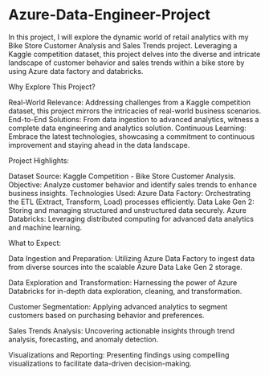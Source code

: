 # Azure-Data-Engineer-Project

In this project, I will explore the dynamic world of retail analytics with my Bike Store Customer Analysis and Sales Trends project. Leveraging a Kaggle competition dataset, this project delves into the diverse and intricate landscape of customer behavior and sales trends within a bike store by using Azure data factory and databricks.

Why Explore This Project?

Real-World Relevance: Addressing challenges from a Kaggle competition dataset, this project mirrors the intricacies of real-world business scenarios. End-to-End Solutions: From data ingestion to advanced analytics, witness a complete data engineering and analytics solution. Continuous Learning: Embrace the latest technologies, showcasing a commitment to continuous improvement and staying ahead in the data landscape.

Project Highlights:

Dataset Source: Kaggle Competition - Bike Store Customer Analysis. Objective: Analyze customer behavior and identify sales trends to enhance business insights. Technologies Used: Azure Data Factory: Orchestrating the ETL (Extract, Transform, Load) processes efficiently. Data Lake Gen 2: Storing and managing structured and unstructured data securely. Azure Databricks: Leveraging distributed computing for advanced data analytics and machine learning.

What to Expect:

Data Ingestion and Preparation: Utilizing Azure Data Factory to ingest data from diverse sources into the scalable Azure Data Lake Gen 2 storage.

Data Exploration and Transformation: Harnessing the power of Azure Databricks for in-depth data exploration, cleaning, and transformation.

Customer Segmentation: Applying advanced analytics to segment customers based on purchasing behavior and preferences.

Sales Trends Analysis: Uncovering actionable insights through trend analysis, forecasting, and anomaly detection.

Visualizations and Reporting: Presenting findings using compelling visualizations to facilitate data-driven decision-making.
